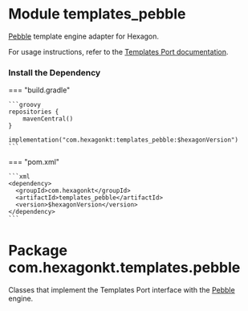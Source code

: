 
# Module templates_pebble

[Pebble] template engine adapter for Hexagon.

For usage instructions, refer to the [Templates Port documentation](/templates/).

[Pebble]: https://pebbletemplates.io

### Install the Dependency

=== "build.gradle"

    ```groovy
    repositories {
        mavenCentral()
    }

    implementation("com.hexagonkt:templates_pebble:$hexagonVersion")
    ```

=== "pom.xml"

    ```xml
    <dependency>
      <groupId>com.hexagonkt</groupId>
      <artifactId>templates_pebble</artifactId>
      <version>$hexagonVersion</version>
    </dependency>
    ```

# Package com.hexagonkt.templates.pebble

Classes that implement the Templates Port interface with the [Pebble] engine.
